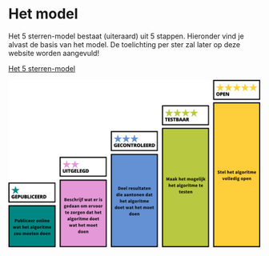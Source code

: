 # Het model

Het 5 sterren-model bestaat (uiteraard) uit 5 stappen. Hieronder vind je alvast de basis van het model. De toelichting per ster zal later op deze website worden aangevuld!

[Het 5 sterren-model](./img/testje.pdf)

![Het 5 sterren-model](./img/model-kleur.svg)
